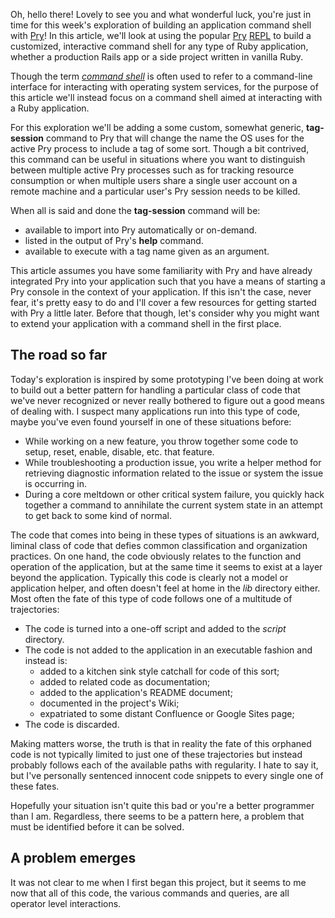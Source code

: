 Oh, hello there! Lovely to see you and what wonderful luck, you're just in time
for this week's exploration of building an application command shell with
[Pry](https://rubygems.org/gems/pry)! In this article, we'll look at using the
popular [Pry](https://rubygems.org/gems/pry) [REPL](https://en.wikipedia.org/wiki/Read%E2%80%93eval%E2%80%93print_loop)
to build a customized, interactive command shell for any type of Ruby
application, whether a production Rails app or a side project written in vanilla
Ruby.

Though the term [*command shell*](https://en.wikipedia.org/wiki/Shell_(computing))
is often used to refer to a command-line interface for interacting with
operating system services, for the purpose of this article we'll instead focus
on a command shell aimed at interacting with a Ruby application.

For this exploration we'll be adding a some custom, somewhat generic,
**tag-session** command to Pry that will change the name the OS uses for the
active Pry process to include a tag of some sort. Though a bit contrived, this
command can be useful in situations where you want to distinguish between
multiple active Pry processes such as for tracking resource consumption or when
multiple users share a single user account on a remote machine and a particular
user's Pry session needs to be killed.

When all is said and done the **tag-session** command will be:
- available to import into Pry automatically or on-demand.
- listed in the output of Pry's **help** command.
- available to execute with a tag name given as an argument.

This article assumes you have some familiarity with Pry and have already
integrated Pry into your application such that you have a means of starting a
Pry console in the context of your application. If this isn't the case, never
fear, it's pretty easy to do and I'll cover a few resources for getting started
with Pry a little later. Before that though, let's consider why you might want
to extend your application with a command shell in the first place.

## The road so far

Today's exploration is inspired by some prototyping I've been doing at work to
build out a better pattern for handling a particular class of code that we've
never recognized or never really bothered to figure out a good means of dealing
with. I suspect many applications run into this type of code, maybe you've even
found yourself in one of these situations before:

- While working on a new feature, you throw together some code to setup, reset,
  enable, disable, etc. that feature.
- While troubleshooting a production issue, you write a helper method for
  retrieving diagnostic information related to the issue or system the
  issue is occurring in.
- During a core meltdown or other critical system failure, you quickly hack
  together a command to annihilate the current system state in an attempt to get
  back to some kind of normal.

The code that comes into being in these types of situations is an awkward,
liminal class of code that defies common classification and organization
practices. On one hand, the code obviously relates to the function and operation
of the application, but at the same time it seems to exist at a layer beyond the
application. Typically this code is clearly not a model or application helper,
and often doesn't feel at home in the *lib* directory either. Most often the
fate of this type of code follows one of a multitude of trajectories:

- The code is turned into a one-off script and added to the *script*
  directory.
- The code is not added to the application in an executable fashion and instead
  is:
  - added to a kitchen sink style catchall for code of this sort;
  - added to related code as documentation;
  - added to the application's README document;
  - documented in the project's Wiki;
  - expatriated to some distant Confluence or Google Sites page;
- The code is discarded.

Making matters worse, the truth is that in reality the fate of this orphaned
code is not typically limited to just one of these trajectories but instead
probably follows each of the available paths with regularity. I hate to say it,
but I've personally sentenced innocent code snippets to every single one of
these fates.

Hopefully your situation isn't quite this bad or you're a better programmer than
I am. Regardless, there seems to be a pattern here, a problem that must be
identified before it can be solved.

## A problem emerges

It was not clear to me when I first began this project, but it seems to me now
that all of this code, the various commands and queries, are all operator level
interactions. 
